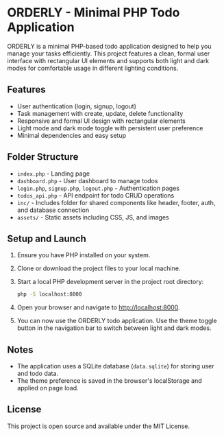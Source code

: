 # ORDERLY - Minimal PHP Todo Application

ORDERLY is a minimal PHP-based todo application designed to help you manage your tasks efficiently. This project features a clean, formal user interface with rectangular UI elements and supports both light and dark modes for comfortable usage in different lighting conditions.

## Features

- User authentication (login, signup, logout)
- Task management with create, update, delete functionality
- Responsive and formal UI design with rectangular elements
- Light mode and dark mode toggle with persistent user preference
- Minimal dependencies and easy setup

## Folder Structure

- `index.php` - Landing page
- `dashboard.php` - User dashboard to manage todos
- `login.php`, `signup.php`, `logout.php` - Authentication pages
- `todos_api.php` - API endpoint for todo CRUD operations
- `inc/` - Includes folder for shared components like header, footer, auth, and database connection
- `assets/` - Static assets including CSS, JS, and images

## Setup and Launch

1. Ensure you have PHP installed on your system.

2. Clone or download the project files to your local machine.

3. Start a local PHP development server in the project root directory:

   ```bash
   php -S localhost:8000
   ```

4. Open your browser and navigate to [http://localhost:8000](http://localhost:8000).

5. You can now use the ORDERLY todo application. Use the theme toggle button in the navigation bar to switch between light and dark modes.

## Notes

- The application uses a SQLite database (`data.sqlite`) for storing user and todo data.
- The theme preference is saved in the browser's localStorage and applied on page load.

## License

This project is open source and available under the MIT License.
